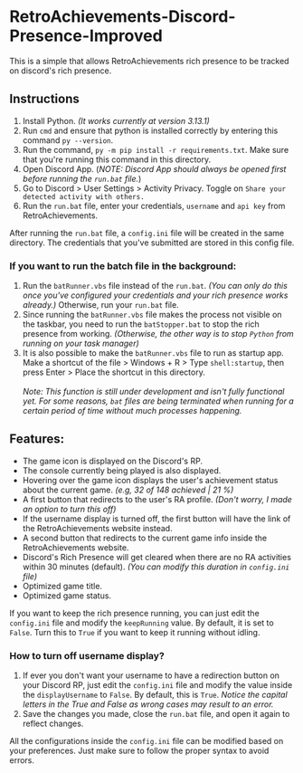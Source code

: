 # RetroAchievements-Discord-Presence-Improved

This is a simple that allows RetroAchievements rich presence to be tracked on discord's rich presence.

## Instructions

1. Install Python. _(It works currently at version 3.13.1)_
2. Run `cmd` and ensure that python is installed correctly by entering this command `py --version`.
3. Run the command, `py -m pip install -r requirements.txt`. Make sure that you're running this command in this directory.
4. Open Discord App. (_NOTE: Discord App should always be opened first before running the `run.bat` file._)
5. Go to Discord > User Settings > Activity Privacy. Toggle on `Share your detected activity with others.`
6. Run the `run.bat` file, enter your credentials, `username` and `api key` from RetroAchievements.

After running the `run.bat` file, a `config.ini` file will be created in the same directory. The credentials that you've submitted are stored in this config file.

### If you want to run the batch file in the background:
1. Run the `batRunner.vbs` file instead of the `run.bat`. _(You can only do this once you've configured your credentials and your rich presence works already.)_ Otherwise, run your `run.bat` file. 
2. Since running the `batRunner.vbs` file makes the process not visible on the taskbar, you need to run the `batStopper.bat` to stop the rich presence from working. _(Otherwise, the other way is to stop `Python` from running on your task manager)_
3. It is also possible to make the `batRunner.vbs` file to run as startup app.<br>
   Make a shortcut of the file > Windows + R > Type `shell:startup`, then press Enter > Place the shortcut in this directory.<br><br>
_Note: This function is still under development and isn't fully functional yet. For some reasons, `bat` files are being terminated when running for a certain period of time without much processes happening._

## Features:
- The game icon is displayed on the Discord's RP.
- The console currently being played is also displayed. 
- Hovering over the game icon displays the user's achievement status about the current game. _(e.g, 32 of 148 achieved | 21 %)_
- A first button that redirects to the user's RA profile. _(Don't worry, I made an option to turn this off)_
- If the username display is turned off, the first button will have the link of the RetroAchievements website instead.
- A second button that redirects to the current game info inside the RetroAchievements website. 
- Discord's Rich Presence will get cleared when there are no RA activities within 30 minutes (default). _(You can modify this duration in `config.ini` file)_
- Optimized game title.
- Optimized game status.

If you want to keep the rich presence running, you can just edit the `config.ini` file and modify the `keepRunning` value. By default, it is set to `False`. Turn this to `True` if you want to keep it running without idling.

### How to turn off username display?
1. If ever you don't want your username to have a redirection button on your Discord RP, just edit the `config.ini` file and modify the value inside the `displayUsername` to `False`. By default, this is `True`. _Notice the capital letters in the True and False as wrong cases may result to an error._
2. Save the changes you made, close the `run.bat` file, and open it again to reflect changes.

All the configurations inside the `config.ini` file can be modified based on your preferences. Just make sure to follow the proper syntax to avoid errors. 



